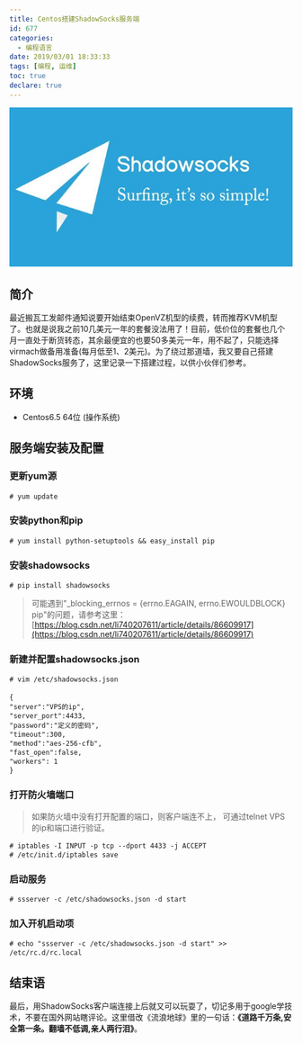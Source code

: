 ```yaml
---
title: Centos搭建ShadowSocks服务端
id: 677
categories:
  - 编程语言
date: 2019/03/01 18:33:33        
tags: [编程, 运维]
toc: true
declare: true
---
```


![img](/img/xjy/p58000.png)<br/>

## 简介

最近搬瓦工发邮件通知说要开始结束OpenVZ机型的续费，转而推荐KVM机型了。也就是说我之前10几美元一年的套餐没法用了！目前，低价位的套餐也几个月一直处于断货转态，其余最便宜的也要50多美元一年，用不起了，只能选择virmach做备用准备(每月低至1、2美元)。为了绕过那道墙，我又要自己搭建ShadowSocks服务了，这里记录一下搭建过程，以供小伙伴们参考。

<!--more-->

## 环境

+ Centos6.5 64位 (操作系统)

## 服务端安装及配置

### 更新yum源
```
# yum update
```
### 安装python和pip
```
# yum install python-setuptools && easy_install pip
```
### 安装shadowsocks
```
# pip install shadowsocks
```
> 可能遇到"_blocking_errnos = {errno.EAGAIN, errno.EWOULDBLOCK} pip"的问题，请参考这里：[https://blog.csdn.net/li740207611/article/details/86609917](https://blog.csdn.net/li740207611/article/details/86609917)

### 新建并配置shadowsocks.json
```
# vim /etc/shadowsocks.json

{
"server":"VPS的ip",
"server_port":4433,
"password":"定义的密码",
"timeout":300,
"method":"aes-256-cfb",
"fast_open":false,
"workers": 1
}
```

### 打开防火墙端口

>如果防火墙中没有打开配置的端口，则客户端连不上，
>可通过telnet VPS的ip和端口进行验证。

```
# iptables -I INPUT -p tcp --dport 4433 -j ACCEPT
# /etc/init.d/iptables save
```

### 启动服务
```
# ssserver -c /etc/shadowsocks.json -d start
```

### 加入开机启动项
```
# echo "ssserver -c /etc/shadowsocks.json -d start" >> /etc/rc.d/rc.local
```

## 结束语
最后，用ShadowSocks客户端连接上后就又可以玩耍了，切记多用于google学技术，不要在国外网站瞎评论。这里借改《流浪地球》里的一句话：**《道路千万条,安全第一条。翻墙不低调,亲人两行泪》**。